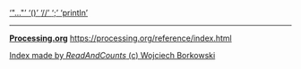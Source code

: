 [ ‘"..."’ ](https://openjdk.java.net/jeps/326)	[ ‘()’ ](https://processing.org/reference/parentheses.html)	[ ‘//’ ](https://processing.org/reference/comment.html)	[ ‘;’ ](https://processing.org/reference/semicolon.html)	[ ‘println’ ](https://processing.org/reference/println_.html)	


----
[__Processing.org__](http://Processing.org/) <https://processing.org/reference/index.html>


[Index made by _ReadAndCounts_ (c) Wojciech Borkowski](https://github.com/borkowsk/bookProcessingEN/tree/main/33_extensions/readandcounts)

